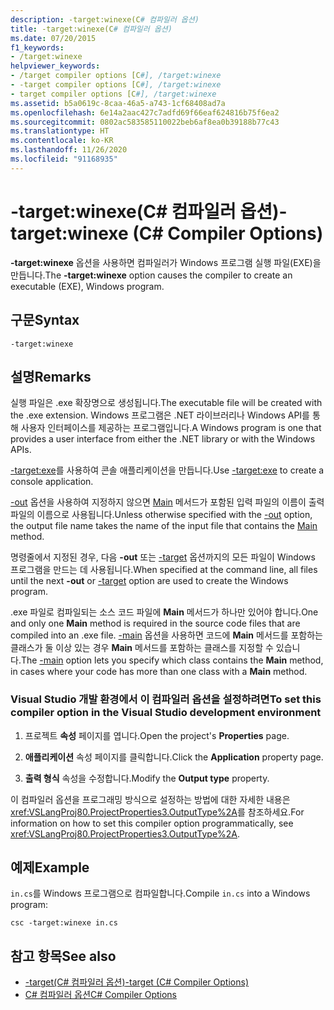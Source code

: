 ```yaml
---
description: -target:winexe(C# 컴파일러 옵션)
title: -target:winexe(C# 컴파일러 옵션)
ms.date: 07/20/2015
f1_keywords:
- /target:winexe
helpviewer_keywords:
- /target compiler options [C#], /target:winexe
- -target compiler options [C#], /target:winexe
- target compiler options [C#], /target:winexe
ms.assetid: b5a0619c-8caa-46a5-a743-1cf68408ad7a
ms.openlocfilehash: 6e14a2aac427c7adfd69f66eaf624816b75f6ea2
ms.sourcegitcommit: 0802ac583585110022beb6af8ea0b39188b77c43
ms.translationtype: HT
ms.contentlocale: ko-KR
ms.lasthandoff: 11/26/2020
ms.locfileid: "91168935"
---
```

# <a name="-targetwinexe-c-compiler-options"></a><span data-ttu-id="78be2-103">-target:winexe(C# 컴파일러 옵션)</span><span class="sxs-lookup"><span data-stu-id="78be2-103">-target:winexe (C# Compiler Options)</span></span>

<span data-ttu-id="78be2-104">**-target:winexe** 옵션을 사용하면 컴파일러가 Windows 프로그램 실행 파일(EXE)을 만듭니다.</span><span class="sxs-lookup"><span data-stu-id="78be2-104">The **-target:winexe** option causes the compiler to create an executable (EXE), Windows program.</span></span>  
  
## <a name="syntax"></a><span data-ttu-id="78be2-105">구문</span><span class="sxs-lookup"><span data-stu-id="78be2-105">Syntax</span></span>  
  
```console  
-target:winexe  
```  
  
## <a name="remarks"></a><span data-ttu-id="78be2-106">설명</span><span class="sxs-lookup"><span data-stu-id="78be2-106">Remarks</span></span>  

 <span data-ttu-id="78be2-107">실행 파일은 .exe 확장명으로 생성됩니다.</span><span class="sxs-lookup"><span data-stu-id="78be2-107">The executable file will be created with the .exe extension.</span></span> <span data-ttu-id="78be2-108">Windows 프로그램은 .NET 라이브러리나 Windows API를 통해 사용자 인터페이스를 제공하는 프로그램입니다.</span><span class="sxs-lookup"><span data-stu-id="78be2-108">A Windows program is one that provides a user interface from either the .NET library or with the Windows APIs.</span></span>  
  
 <span data-ttu-id="78be2-109">[-target:exe](./target-exe-compiler-option.md)를 사용하여 콘솔 애플리케이션을 만듭니다.</span><span class="sxs-lookup"><span data-stu-id="78be2-109">Use [-target:exe](./target-exe-compiler-option.md) to create a console application.</span></span>  
  
 <span data-ttu-id="78be2-110">[-out](./out-compiler-option.md) 옵션을 사용하여 지정하지 않으면 [Main](../../programming-guide/main-and-command-args/index.md) 메서드가 포함된 입력 파일의 이름이 출력 파일의 이름으로 사용됩니다.</span><span class="sxs-lookup"><span data-stu-id="78be2-110">Unless otherwise specified with the [-out](./out-compiler-option.md) option, the output file name takes the name of the input file that contains the [Main](../../programming-guide/main-and-command-args/index.md) method.</span></span>  
  
 <span data-ttu-id="78be2-111">명령줄에서 지정된 경우, 다음 **-out** 또는 [-target](./target-compiler-option.md) 옵션까지의 모든 파일이 Windows 프로그램을 만드는 데 사용됩니다.</span><span class="sxs-lookup"><span data-stu-id="78be2-111">When specified at the command line, all files until the next **-out** or [-target](./target-compiler-option.md) option are used to create the Windows program.</span></span>  
  
 <span data-ttu-id="78be2-112">.exe 파일로 컴파일되는 소스 코드 파일에 **Main** 메서드가 하나만 있어야 합니다.</span><span class="sxs-lookup"><span data-stu-id="78be2-112">One and only one **Main** method is required in the source code files that are compiled into an .exe file.</span></span> <span data-ttu-id="78be2-113">[-main](./main-compiler-option.md) 옵션을 사용하면 코드에 **Main** 메서드를 포함하는 클래스가 둘 이상 있는 경우 **Main** 메서드를 포함하는 클래스를 지정할 수 있습니다.</span><span class="sxs-lookup"><span data-stu-id="78be2-113">The [-main](./main-compiler-option.md) option lets you specify which class contains the **Main** method, in cases where your code has more than one class with a **Main** method.</span></span>  
  
### <a name="to-set-this-compiler-option-in-the-visual-studio-development-environment"></a><span data-ttu-id="78be2-114">Visual Studio 개발 환경에서 이 컴파일러 옵션을 설정하려면</span><span class="sxs-lookup"><span data-stu-id="78be2-114">To set this compiler option in the Visual Studio development environment</span></span>  
  
1. <span data-ttu-id="78be2-115">프로젝트 **속성** 페이지를 엽니다.</span><span class="sxs-lookup"><span data-stu-id="78be2-115">Open the project's **Properties** page.</span></span>  
  
2. <span data-ttu-id="78be2-116">**애플리케이션** 속성 페이지를 클릭합니다.</span><span class="sxs-lookup"><span data-stu-id="78be2-116">Click the **Application** property page.</span></span>  
  
3. <span data-ttu-id="78be2-117">**출력 형식** 속성을 수정합니다.</span><span class="sxs-lookup"><span data-stu-id="78be2-117">Modify the **Output type** property.</span></span>  
  
 <span data-ttu-id="78be2-118">이 컴파일러 옵션을 프로그래밍 방식으로 설정하는 방법에 대한 자세한 내용은 <xref:VSLangProj80.ProjectProperties3.OutputType%2A>를 참조하세요.</span><span class="sxs-lookup"><span data-stu-id="78be2-118">For information on how to set this compiler option programmatically, see <xref:VSLangProj80.ProjectProperties3.OutputType%2A>.</span></span>  
  
## <a name="example"></a><span data-ttu-id="78be2-119">예제</span><span class="sxs-lookup"><span data-stu-id="78be2-119">Example</span></span>  

 <span data-ttu-id="78be2-120">`in.cs`를 Windows 프로그램으로 컴파일합니다.</span><span class="sxs-lookup"><span data-stu-id="78be2-120">Compile `in.cs` into a Windows program:</span></span>  
  
```console  
csc -target:winexe in.cs  
```  
  
## <a name="see-also"></a><span data-ttu-id="78be2-121">참고 항목</span><span class="sxs-lookup"><span data-stu-id="78be2-121">See also</span></span>

- [<span data-ttu-id="78be2-122">-target(C# 컴파일러 옵션)</span><span class="sxs-lookup"><span data-stu-id="78be2-122">-target (C# Compiler Options)</span></span>](./target-compiler-option.md)
- [<span data-ttu-id="78be2-123">C# 컴파일러 옵션</span><span class="sxs-lookup"><span data-stu-id="78be2-123">C# Compiler Options</span></span>](./index.md)
